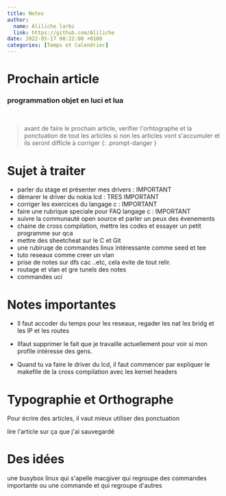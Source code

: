 ```yaml
---
title: Notes 
author:
  name: Aliliche larbi
  link: https://github.com/Aliliche
date: 2022-05-17 08:22:00 +0100
categories: [Temps et Calendrier]
---
```


# Prochain article 

### programmation objet en luci et lua 
<br>



> avant de faire le prochain article, verifier l'orhtographe et la ponctuation de tout les articles 
  si non les articles vont s'accumuler et ils seront difficle à corriger
{: .prompt-danger }










# Sujet à traiter

- parler du stage et présenter mes drivers : IMPORTANT 
- démarer le driver du nokia lcd : TRES IMPORTANT 
- corriger les exercices du langage c : IMPORTANT 
- faire une rubrique speciale pour FAQ langage c : IMPORTANT 
- suivre la communauté open source et  parler un peux des évenements 
- chaine de cross compilation, mettre les codes et essayer un petit programme sur qca
- mettre des sheetcheat sur le C et Git  
- une rubiruqe de commandes linux intéressante comme seed et tee 
- tuto reseaux comme creer un vlan 
- prise de notes sur dfs cac ..etc, cela evite de tout relir.
- routage et vlan et gre tunels des notes
- commandes uci 

# Notes importantes
- Il faut accoder du temps pour les reseaux, regader les nat les bridg et les IP et les routes 

- Ilfaut supprimer le fait que je travaille actuellement pour voir si mon profile intéresse des gens. 

- Quand tu va faire le driver  du lcd, il faut commencer par expliquer le makefile de la cross 
compilation avec les kernel headers 










# Typographie et Orthographe
Pour écrire des articles, il vaut mieux utiliser des ponctuation 

lire l'article sur ça  que j'ai sauvegardé 


# Des idées 

une busybox linux qui s'apelle macgiver qui regroupe des commandes importante ou une commande et qui regroupe d'autres 
